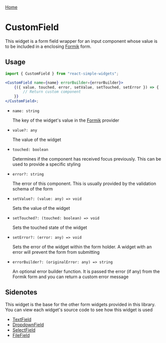 [Home](../../../README.md)

# CustomField

This widget is a form field wrapper for an input component whose value is to be included in a enclosing [Formik](https://jaredpalmer.com/formik/) form.

## Usage

```jsx
import { CustomField } from "react-simple-widgets";

<CustomField name={name} errorBuilder={errorBuilder}>
    {({ value, touched, error, setValue, setTouched, setError }) => {
        // Return custom component
    }}
</CustomField>;
```

-   `name: string`

    The key of the widget's value in the [Formik](https://jaredpalmer.com/formik/) provider

-   `value?: any`

    The value of the widget

-   `touched: boolean`

    Determines if the component has received focus previously. This can be used to provide a specific styling
    
-   `error?: string`

    The error of this component. This is usually provided by the validation schema of the form

-   `setValue?: (value: any) => void`

    Sets the value of the widget

-   `setTouched?: (touched: boolean) => void`

    Sets the touched state of the widget

-   `setError?: (error: any) => void`

    Sets the error of the widget within the form holder. A widget with an error will prevent the form from submitting
    
-   `errorBuilder?: (originalError: any) => string`

    An optional error builder function. It is passed the error (if any) from the Formik form and you can return a custom error message

## Sidenotes

This widget is the base for the other form widgets provided in this library. You can view each widget's source code to see how this widget is used

-   [TextField](../../form/text-field/index.tsx)
-   [DropdownField](../../form/dropdown-field/index.tsx)
-   [SelectField](../../form/select-field/index.tsx)
-   [FileField](../../form/file-field/index.tsx)
